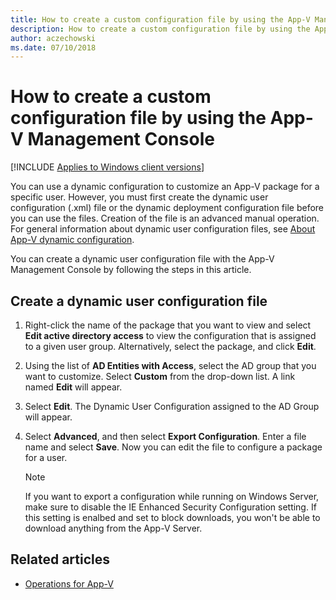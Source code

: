 ```yaml
---
title: How to create a custom configuration file by using the App-V Management Console (Windows 10/11)
description: How to create a custom configuration file by using the App-V Management Console.
author: aczechowski
ms.date: 07/10/2018
---
```


# How to create a custom configuration file by using the App-V Management Console

[!INCLUDE [Applies to Windows client versions](../includes/applies-to-windows-client-versions.md)]

You can use a dynamic configuration to customize an App-V package for a specific user. However, you must first create the dynamic user configuration (.xml) file or the dynamic deployment configuration file before you can use the files. Creation of the file is an advanced manual operation. For general information about dynamic user configuration files, see [About App-V dynamic configuration](appv-dynamic-configuration.md).

You can create a dynamic user configuration file with the App-V Management Console by following the steps in this article.

## Create a dynamic user configuration file

1. Right-click the name of the package that you want to view and select **Edit active directory access** to view the configuration that is assigned to a given user group. Alternatively, select the package, and click **Edit**.

2. Using the list of **AD Entities with Access**, select the AD group that you want to customize. Select **Custom** from the drop-down list. A link named **Edit** will appear.

3. Select **Edit**. The Dynamic User Configuration assigned to the AD Group will appear.

4. Select **Advanced**, and then select **Export Configuration**. Enter a file name and select **Save**. Now you can edit the file to configure a package for a user.

   > [!NOTE]
   > If you want to export a configuration while running on Windows Server, make sure to disable the IE Enhanced Security Configuration setting. If this setting is enalbed and set to block downloads, you won't be able to download anything from the App-V Server.


## Related articles

- [Operations for App-V](appv-operations.md)
